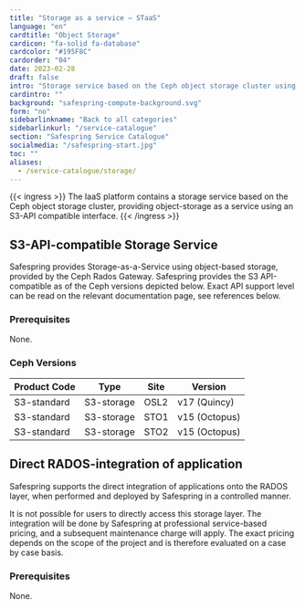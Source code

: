```yaml
---
title: "Storage as a service – STaaS"
language: "en"
cardtitle: "Object Storage"
cardicon: "fa-solid fa-database"
cardcolor: "#195F8C"
cardorder: "04"
date: 2023-02-28
draft: false
intro: "Storage service based on the Ceph object storage cluster using S3-API."
cardintro: ""
background: "safespring-compute-background.svg"
form: "no"
sidebarlinkname: "Back to all categories"
sidebarlinkurl: "/service-catalogue"
section: "Safespring Service Catalogue"
socialmedia: "/safespring-start.jpg"
toc: ""
aliases:
  - /service-catalogue/storage/
---
```


{{< ingress >}}
The IaaS platform contains a storage service based on the Ceph object storage cluster, providing object-storage as a service using an S3-API compatible interface.
{{< /ingress >}}

## S3-API-compatible Storage Service

Safespring provides Storage-as-a-Service using object-based storage, provided by the Ceph Rados Gateway. Safespring provides the S3 API-compatible as of the Ceph versions depicted below. Exact API support level can be read on the relevant documentation page, see references below.

### Prerequisites

None.

### Ceph Versions

| Product Code | Type       | Site | Version       |
| ------------ | ---------- | ---- | ------------- |
| S3-standard  | S3-storage | OSL2 | v17 (Quincy)  |
| S3-standard  | S3-storage | STO1 | v15 (Octopus) |
| S3-standard  | S3-storage | STO2 | v15 (Octopus) |

## Direct RADOS-integration of application

Safespring supports the direct integration of applications onto the RADOS layer, when performed and deployed by Safespring in a controlled manner.

It is not possible for users to directly access this storage layer. The integration will be done by Safespring at professional service-based pricing, and a subsequent maintenance charge will apply. The exact pricing depends on the scope of the project and is therefore evaluated on a case by case basis.

### Prerequisites

None.
